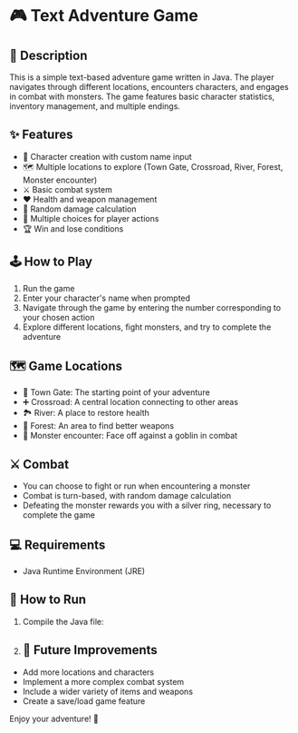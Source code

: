 # 🎮 Text Adventure Game

## 📖 Description
This is a simple text-based adventure game written in Java. The player navigates through different locations, encounters characters, and engages in combat with monsters. The game features basic character statistics, inventory management, and multiple endings.

## ✨ Features
- 👤 Character creation with custom name input
- 🗺️ Multiple locations to explore (Town Gate, Crossroad, River, Forest, Monster encounter)
- ⚔️ Basic combat system
- ❤️ Health and weapon management
- 🎲 Random damage calculation
- 🔢 Multiple choices for player actions
- 🏆 Win and lose conditions

## 🕹️ How to Play
1. Run the game
2. Enter your character's name when prompted
3. Navigate through the game by entering the number corresponding to your chosen action
4. Explore different locations, fight monsters, and try to complete the adventure

## 🗺️ Game Locations
- 🏰 Town Gate: The starting point of your adventure
- ➕ Crossroad: A central location connecting to other areas
- 🏞️ River: A place to restore health
- 🌳 Forest: An area to find better weapons
- 👹 Monster encounter: Face off against a goblin in combat

## ⚔️ Combat
- You can choose to fight or run when encountering a monster
- Combat is turn-based, with random damage calculation
- Defeating the monster rewards you with a silver ring, necessary to complete the game

## 💻 Requirements
- Java Runtime Environment (JRE)

## 🚀 How to Run
1. Compile the Java file:

2. ## 🔮 Future Improvements
- Add more locations and characters
- Implement a more complex combat system
- Include a wider variety of items and weapons
- Create a save/load game feature

Enjoy your adventure! 🌟
